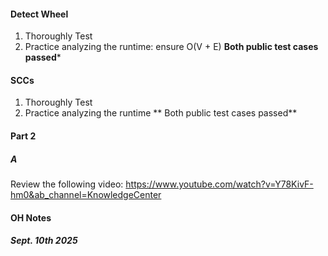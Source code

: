 #### Detect Wheel
1. Thoroughly Test
2. Practice analyzing the runtime: ensure O(V + E)
**Both public test cases passed***

#### SCCs
1. Thoroughly Test
2. Practice analyzing the runtime
** Both public test cases passed**

#### Part 2
##### A
Review the following video: https://www.youtube.com/watch?v=Y78KivF-hm0&ab_channel=KnowledgeCenter

#### OH Notes
##### Sept. 10th 2025
